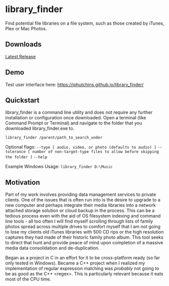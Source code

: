 # library_finder
Find potential file libraries on a file system, such as those created by iTunes, Plex or Mac Photos.
## Downloads
[Latest Release](https://github.com/JPHutchins/library_finder/releases)
## Demo
Test user interface here: https://jphutchins.github.io/library_finder/
## Quickstart
library_finder is a command line utility and does not require any further installation or configuration once downloaded. Open a terminal (like Command Prompt or Terminal) and navigate to the folder that you downloaded library_finder.exe to.
```
library_finder /parent/path_to_search_under
```
Optional flags: 
`--type [ audio, video, or photo (defaults to audio) ]`
`--tolerance [ number of non-target-type files to allow before skipping the folder ]`
`--help`

Example Windows Usage: ```library_finder D:\Music```

## Motivation

Part of my work involves providing data management services to private clients.  One of the issues
that is often run into is the desire to upgrade to a new computer and perhaps integrate their media
libraries into a network attached storage solution or cloud backup in the process.  This can be a
tedious process even with the aid of OS filesystem indexing and command line tools - all too often
I will find myself scrolling through lists of family photos spread across multiple drives to comfort
myself that I am not going to lose my clients old iTunes libraries with 500 CD rips or the
high resolution captures they had made of their historic family photo album.  This tool seeks to
direct that hunt and provide peace of mind upon completion of a massive media data consolidation and
de-duplication.

Began as a project in C in an effort for it to be cross-platform ready (so far only tested in Windows).
Became a C++ project when I realized my implementation of regular expression matching was *probably*
not going to be as good as the C++ &lt;regex&gt;.  This is particularly relevant because it eats most of the
CPU time.

